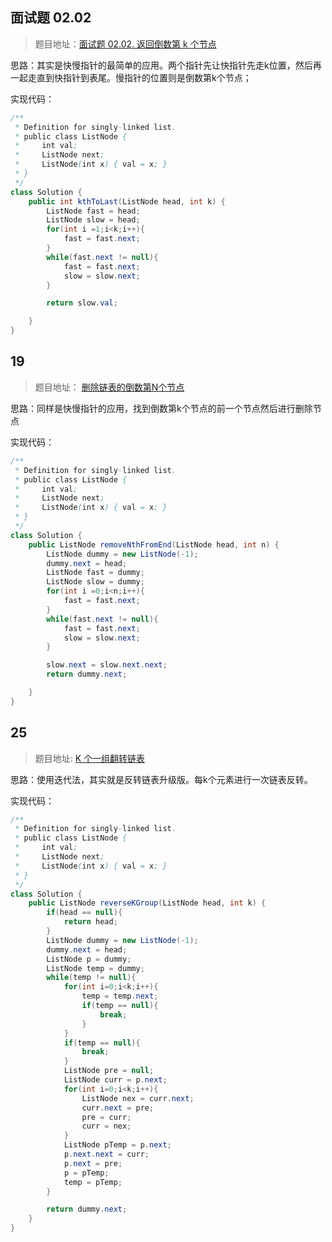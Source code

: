 ## 面试题 02.02
> 题目地址：[面试题 02.02. 返回倒数第 k 个节点](https://leetcode-cn.com/problems/kth-node-from-end-of-list-lcci/)

思路：其实是快慢指针的最简单的应用。两个指针先让快指针先走k位置，然后再一起走直到快指针到表尾。慢指针的位置则是倒数第k个节点；

实现代码：

```java
/**
 * Definition for singly-linked list.
 * public class ListNode {
 *     int val;
 *     ListNode next;
 *     ListNode(int x) { val = x; }
 * }
 */
class Solution {
    public int kthToLast(ListNode head, int k) {
        ListNode fast = head;
        ListNode slow = head;
        for(int i =1;i<k;i++){
            fast = fast.next;
        }
        while(fast.next != null){
            fast = fast.next;
            slow = slow.next;
        }

        return slow.val;

    }
}
```


## 19

> 题目地址： [删除链表的倒数第N个节点](https://leetcode-cn.com/problems/remove-nth-node-from-end-of-list/)

思路：同样是快慢指针的应用，找到倒数第k个节点的前一个节点然后进行删除节点

实现代码：

```java
/**
 * Definition for singly-linked list.
 * public class ListNode {
 *     int val;
 *     ListNode next;
 *     ListNode(int x) { val = x; }
 * }
 */
class Solution {
    public ListNode removeNthFromEnd(ListNode head, int n) {
        ListNode dummy = new ListNode(-1);
        dummy.next = head;
        ListNode fast = dummy;
        ListNode slow = dummy;
        for(int i =0;i<n;i++){
            fast = fast.next;
        }
        while(fast.next != null){
            fast = fast.next;
            slow = slow.next;
        }

        slow.next = slow.next.next;
        return dummy.next;

    }
}
```


## 25

> 题目地址: [K 个一组翻转链表](https://leetcode-cn.com/problems/reverse-nodes-in-k-group/)

思路：使用迭代法，其实就是反转链表升级版。每k个元素进行一次链表反转。

实现代码：

```java
/**
 * Definition for singly-linked list.
 * public class ListNode {
 *     int val;
 *     ListNode next;
 *     ListNode(int x) { val = x; }
 * }
 */
class Solution {
    public ListNode reverseKGroup(ListNode head, int k) {
        if(head == null){
            return head;
        }
        ListNode dummy = new ListNode(-1);
        dummy.next = head;
        ListNode p = dummy;
        ListNode temp = dummy;
        while(temp != null){
            for(int i=0;i<k;i++){
                temp = temp.next;
                if(temp == null){
                    break;
                }
            }
            if(temp == null){
                break;
            }
            ListNode pre = null;
            ListNode curr = p.next;
            for(int i=0;i<k;i++){
                ListNode nex = curr.next;
                curr.next = pre;
                pre = curr;
                curr = nex;
            }
            ListNode pTemp = p.next;
            p.next.next = curr;
            p.next = pre;
            p = pTemp;
            temp = pTemp;
        }

        return dummy.next;
    }
}
```

